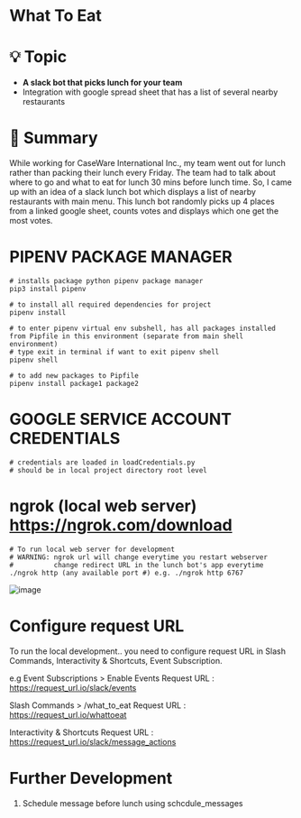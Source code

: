 
# What To Eat

# 💡 Topic

- **A slack bot that picks lunch for your team**
- Integration with google spread sheet that has a list of several nearby restaurants

# 📝 Summary

While working for CaseWare International Inc., my team went out for lunch rather than packing their lunch every Friday. The team had to talk about where to go and what to eat for lunch 30 mins before lunch time. So, I came up with an idea of a slack lunch bot which displays a list of nearby restaurants with main menu. This lunch bot randomly picks up 4 places from a linked google sheet, counts votes and displays which one get the most votes.



# PIPENV PACKAGE MANAGER 
```
# installs package python pipenv package manager
pip3 install pipenv 

# to install all required dependencies for project
pipenv install

# to enter pipenv virtual env subshell, has all packages installed from Pipfile in this environment (separate from main shell environment)
# type exit in terminal if want to exit pipenv shell
pipenv shell

# to add new packages to Pipfile
pipenv install package1 package2 
```

# GOOGLE SERVICE ACCOUNT CREDENTIALS
```
# credentials are loaded in loadCredentials.py
# should be in local project directory root level
```
# ngrok (local web server) https://ngrok.com/download
```
# To run local web server for development
# WARNING: ngrok url will change everytime you restart webserver
#          change redirect URL in the lunch bot's app everytime
./ngrok http (any available port #) e.g. ./ngrok http 6767
```
![image](https://user-images.githubusercontent.com/31826240/117553049-2c609780-b01d-11eb-8dae-808420bf9918.png)


# Configure request URL 
To run the local development.. you need to configure request URL in Slash Commands, Interactivity & Shortcuts, Event Subscription.

e.g 
Event Subscriptions > Enable Events
Request URL : https://request_url.io/slack/events

Slash Commands > /what_to_eat
Request URL : https://request_url.io/whattoeat

Interactivity & Shortcuts
Request URL : https://request_url.io/slack/message_actions




# Further Development
1. Schedule  message before lunch using schcdule_messages
